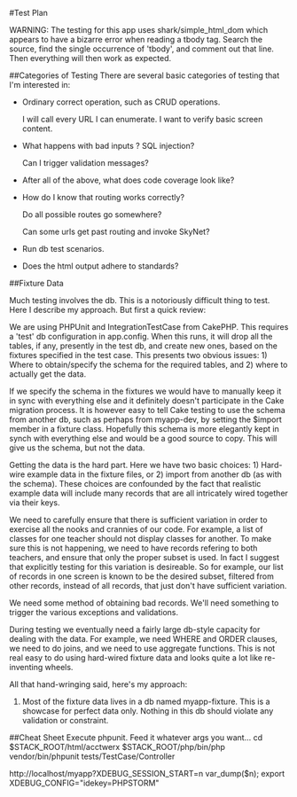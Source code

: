 #Test Plan

WARNING: The testing for this app uses shark/simple_html_dom which appears to have a bizarre 
error when reading a tbody tag.  Search the source, find the single occurrence of 'tbody', and
comment out that line. Then everything will then work as expected.

##Categories of Testing
There are several basic categories of testing that I'm interested in:

* Ordinary correct operation, such as CRUD operations.

	I will call every URL I can enumerate. I want to verify basic screen content.

* What happens with bad inputs ?  SQL injection?

	Can I trigger validation messages?

* After all of the above, what does code coverage look like?

* How do I know that routing works correctly?

	Do all possible routes go somewhere?

	Can some urls get past routing and invoke SkyNet?

* Run db test scenarios.

* Does the html output adhere to standards?

##Fixture Data

Much testing involves the db. This is a notoriously difficult thing to test.  Here I describe my
approach.  But first a quick review:

We are using PHPUnit and IntegrationTestCase from CakePHP.  This requires a 'test' db configuration
in app.config.  When this runs, it will drop all the tables, if any, presently in the test db,
and create new ones, based on the fixtures specified in the test case.  This presents two obvious
issues: 1) Where to obtain/specify the schema for the required tables, and 2) where to actually
get the data.

If we specify the schema in the fixtures we would have to manually keep it in sync with everything
else and it definitely doesn't participate in the Cake migration process.  It is however easy 
to tell Cake testing to use the schema from another db, such as perhaps from myapp-dev,
by setting the $import member in a fixture class.  Hopefully this schema is more elegantly kept in synch
with everything else and would be a good source to copy. This will give us the schema, but not the data.

Getting the data is the hard part.  Here we have two basic choices: 1) Hard-wire example data in 
the fixture files, or 2) import from another db (as with the schema).  These choices are confounded
by the fact that realistic example data will include many records that are all intricately
wired together via their keys.  

We need to carefully ensure that there is sufficient variation
in order to exercise all the nooks and crannies of our code. For example, a list of classes for one
teacher should not display classes for another. To make sure this is not happening, we need to
have records refering to both teachers, and ensure that only the proper subset is used. In fact
I suggest that explicitly testing for this variation is desireable.  So for example, our list 
of records in one screen is known to be the desired subset, filtered from other records, instead
of all records, that just don't have sufficient variation.

We need some method of obtaining bad records.  We'll need something to trigger the various exceptions
and validations.

During testing we eventually need a fairly large db-style capacity for dealing with the
data.  For example, we need WHERE and ORDER clauses, we need to do joins, and we need to use
aggregate functions.  This is not real easy to do using hard-wired fixture data and looks quite
a lot like re-inventing wheels.

All that hand-wringing said, here's my approach:

1. Most of the fixture data lives in a db named myapp-fixture.  This is a showcase for perfect
data only.  Nothing in this db should violate any validation or constraint.



##Cheat Sheet
Execute phpunit.  Feed it whatever args you want...
cd $STACK_ROOT/html/acctwerx
$STACK_ROOT/php/bin/php vendor/bin/phpunit tests/TestCase/Controller

http://localhost/myapp?XDEBUG_SESSION_START=n
var_dump($n);
export XDEBUG_CONFIG="idekey=PHPSTORM"